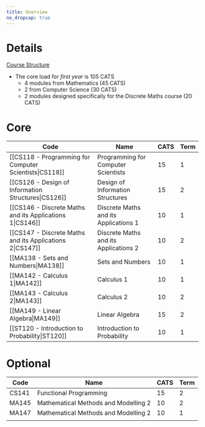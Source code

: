 ```yaml
---
title: Overview
no_dropcap: true
---
```


# Details
[Course Structure](https://warwick.ac.uk/fac/sci/dcs/teaching/courses/dm1-2324)
- The core load for *first year* is 105 CATS
	- 4 modules from Mathematics (45 CATS)
	- 2 from Computer Science (30 CATS)
	- 2 modules designed specifically for the Discrete Maths course (20 CATS)
# Core 

| Code                                                     | Name                                  | CATS | Term |
| -------------------------------------------------------- | ------------------------------------- | ---- | ---- |
| [[CS118 - Programming for Computer Scientists\|CS118]]   | Programming for Computer Scientists   | 15   | 1    |
| [[CS126 - Design of Information Structures\|CS126]]      | Design of Information Structures      | 15   | 2    |
| [[CS146 - Discrete Maths and its Applications 1\|CS146]] | Discrete Maths and its Applications 1 | 10   | 1    |
| [[CS147 - Discrete Maths and its Applications 2\|CS147]] | Discrete Maths and its Applications 2 | 10   | 2    |
| [[MA138 - Sets and Numbers\|MA138]]                      | Sets and Numbers                      | 10   | 1    |
| [[MA142 - Calculus 1\|MA142]]                            | Calculus 1                            | 10   | 1    |
| [[MA143 - Calculus 2\|MA143]]                            | Calculus 2                            | 10   | 2    |
| [[MA149 - Linear Algebra\|MA149]]                        | Linear Algebra                        | 15   | 2    |
| [[ST120 - Introduction to Probability\|ST120]]           | Introduction to Probability           | 10   | 1    |
# Optional

| Code  | Name                                 | CATS | Term |
| ----- | ------------------------------------ | ---- | ---- |
| CS141 | Functional Programming               | 15   | 2    |
| MA145 | Mathematical Methods and Modelling 2 | 10   | 2    |
| MA147 | Mathematical Methods and Modelling 2 | 10   | 1    |
|       |                                      |      |      |